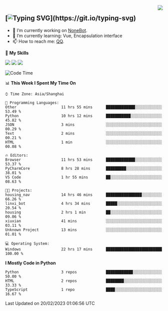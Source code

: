 <a href="#">
  <img align="right" src="https://github-readme-stats.vercel.app/api?username=mute23-code&count_private=true&show_icons=true&bg_color=15,f2f7fd,E0EAFC" />
</a>

[![Typing SVG](https://readme-typing-svg.herokuapp.com?size=25&duration=2500&color=8C43EA&vCenter=true&width=200&height=40&lines=Hi+there+%F0%9F%91%8B%F0%9F%8F%BB;I'm+mute.)](https://git.io/typing-svg)
-----


- 🔭 I’m currently working on [NoneBot](https://github.com/nonebot).
- 🌱 I’m currently learning: Vue, Encapsulation interface
- 📫 How to reach me: [QQ](http://wpa.qq.com/msgrd?v=3&uin=2740324073&site=qq&menu=yes).


🌟 **My Skills** 

![](https://img.shields.io/badge/-Python-3e74a2?style=flat-square&logo=Python&logoColor=fff)
![](https://img.shields.io/badge/-Node.js-339933?style=flat-square&logo=Node.js&logoColor=fff)
![](https://img.shields.io/badge/-Vue-4fc08d?style=flat-square&logo=Vue.js&logoColor=fff)

<!--START_SECTION:waka-->
![Code Time](http://img.shields.io/badge/Code%20Time-49%20hrs%202%20mins-blue)

📊 **This Week I Spent My Time On** 

```text
⌚︎ Time Zone: Asia/Shanghai

💬 Programming Languages: 
Other                    11 hrs 55 mins      █████████████░░░░░░░░░░░░   53.49 % 
Python                   10 hrs 12 mins      ███████████░░░░░░░░░░░░░░   45.82 % 
JSON                     3 mins              ░░░░░░░░░░░░░░░░░░░░░░░░░   00.29 % 
Text                     2 mins              ░░░░░░░░░░░░░░░░░░░░░░░░░   00.21 % 
HTML                     1 min               ░░░░░░░░░░░░░░░░░░░░░░░░░   00.08 % 

🔥 Editors: 
Browser                  11 hrs 53 mins      █████████████░░░░░░░░░░░░   53.37 % 
PyCharmCore              8 hrs 28 mins       █████████░░░░░░░░░░░░░░░░   38.01 % 
VS Code                  1 hr 55 mins        ██░░░░░░░░░░░░░░░░░░░░░░░   08.63 % 

🐱‍💻 Projects: 
housing_nav              14 hrs 46 mins      ████████████████░░░░░░░░░   66.26 % 
linxi_bot                4 hrs 34 mins       █████░░░░░░░░░░░░░░░░░░░░   20.54 % 
housing                  2 hrs 1 min         ██░░░░░░░░░░░░░░░░░░░░░░░   09.06 % 
xiuxian                  41 mins             ░░░░░░░░░░░░░░░░░░░░░░░░░   03.11 % 
Unknown Project          13 mins             ░░░░░░░░░░░░░░░░░░░░░░░░░   01.01 % 

💻 Operating System: 
Windows                  22 hrs 17 mins      █████████████████████████   100.00 % 

```

**I Mostly Code in Python** 

```text
Python                   3 repos             ████████████░░░░░░░░░░░░░   50.00 % 
HTML                     2 repos             ████████░░░░░░░░░░░░░░░░░   33.33 % 
TypeScript               1 repo              ████░░░░░░░░░░░░░░░░░░░░░   16.67 % 

```



 Last Updated on 20/02/2023 01:06:56 UTC
<!--END_SECTION:waka-->
